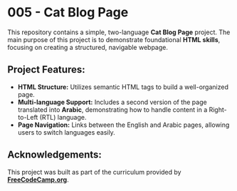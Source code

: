 # 005 - Cat Blog Page

This repository contains a simple, two-language **Cat Blog Page** project. The main purpose of this project is to demonstrate foundational **HTML skills**, focusing on creating a structured, navigable webpage.

## Project Features:

-   **HTML Structure:** Utilizes semantic HTML tags to build a well-organized page.
-   **Multi-language Support:** Includes a second version of the page translated into **Arabic**, demonstrating how to handle content in a Right-to-Left (RTL) language.
-   **Page Navigation:** Links between the English and Arabic pages, allowing users to switch languages easily.

## Acknowledgements:

This project was built as part of the curriculum provided by [**FreeCodeCamp.org**](https://www.freecodecamp.org/).
